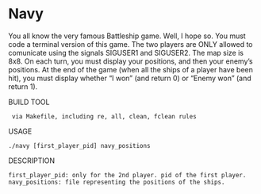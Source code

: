# Navy

You all know the very famous Battleship game. Well, I hope so. You must code a terminal version of this game. The two players are ONLY allowed to comunicate using the signals SIGUSER1 and SIGUSER2. The map size is 8x8. On each turn, you must display your positions, and then your enemy’s positions. At the end of the game (when all the ships of a player have been hit), you must display whether “I won” (and return 0) or “Enemy won” (and return 1).


BUILD TOOL

     via Makefile, including re, all, clean, fclean rules
     
     
USAGE

    ./navy [first_player_pid] navy_positions
   
   
   
DESCRIPTION

    first_player_pid: only for the 2nd player. pid of the first player.
    navy_positions: file representing the positions of the ships.
